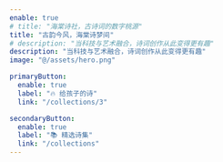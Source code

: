 ```yaml
---
enable: true
# title: "海棠诗社，古诗词的数字桃源"
title: "古韵今风，海棠诗梦间"
# description: "当科技与艺术融合，诗词创作从此变得更有趣"
description: "当科技与艺术融合，诗词创作从此变得更有趣"
image: "@/assets/hero.png"

primaryButton:
  enable: true
  label: "🔥 给孩子的诗"
  link: "/collections/3"

secondaryButton:
  enable: true
  label: "📚 精选诗集"
  link: "/collections"
---
```

